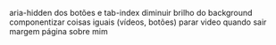 aria-hidden dos botões e tab-index
diminuir brilho do background
componentizar coisas iguais (vídeos, botões)
parar video quando sair
margem página sobre mim
